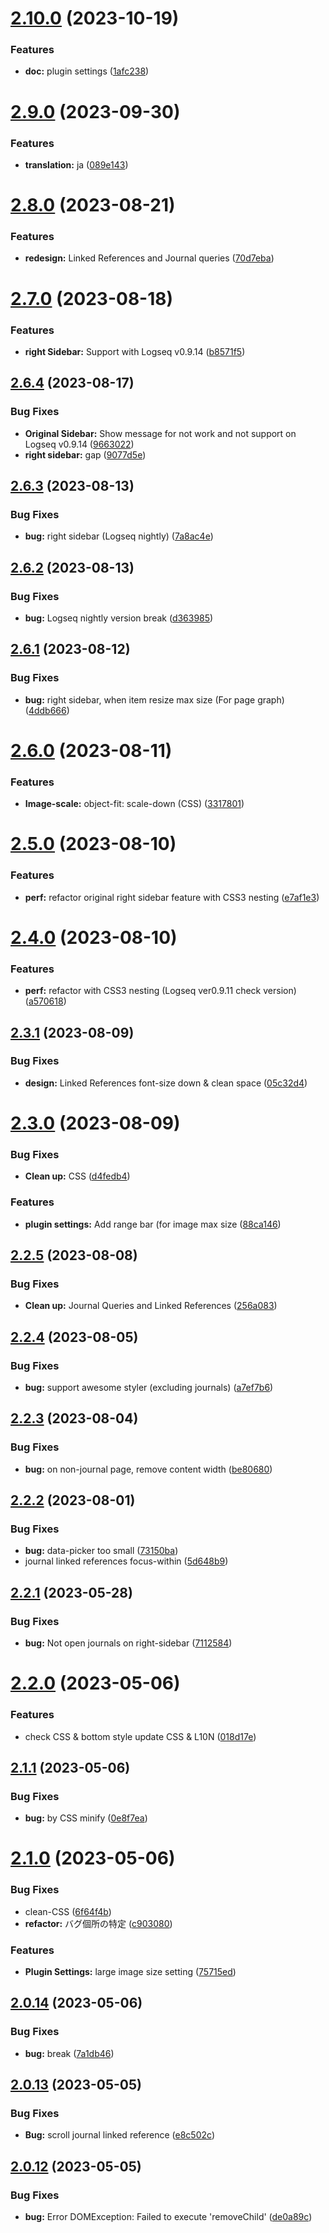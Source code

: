 # [2.10.0](https://github.com/YU000jp/Logseq-column-Layout/compare/v2.9.0...v2.10.0) (2023-10-19)


### Features

* **doc:** plugin settings ([1afc238](https://github.com/YU000jp/Logseq-column-Layout/commit/1afc238bf61f7aa775cbe46dbd94322a934a5b8b))

# [2.9.0](https://github.com/YU000jp/Logseq-column-Layout/compare/v2.8.0...v2.9.0) (2023-09-30)


### Features

* **translation:** ja ([089e143](https://github.com/YU000jp/Logseq-column-Layout/commit/089e14394778322b1fcd04296a375ff40c847afc))

# [2.8.0](https://github.com/YU000jp/Logseq-column-Layout/compare/v2.7.0...v2.8.0) (2023-08-21)


### Features

* **redesign:** Linked References and Journal queries ([70d7eba](https://github.com/YU000jp/Logseq-column-Layout/commit/70d7eba7d01704a0d281ae0860c7eba454dcb693))

# [2.7.0](https://github.com/YU000jp/Logseq-column-Layout/compare/v2.6.4...v2.7.0) (2023-08-18)


### Features

* **right Sidebar:** Support with Logseq v0.9.14 ([b8571f5](https://github.com/YU000jp/Logseq-column-Layout/commit/b8571f55fce6c6fdfc2ebbcd8d05a1135ec4c29d))

## [2.6.4](https://github.com/YU000jp/Logseq-column-Layout/compare/v2.6.3...v2.6.4) (2023-08-17)


### Bug Fixes

* **Original Sidebar:** Show message for not work and not support on Logseq v0.9.14 ([9663022](https://github.com/YU000jp/Logseq-column-Layout/commit/9663022fc52dcaf6e7f5a50b3097d213796bd042))
* **right sidebar:** gap ([9077d5e](https://github.com/YU000jp/Logseq-column-Layout/commit/9077d5e30e96aa8709252cf93537026646df9463))

## [2.6.3](https://github.com/YU000jp/Logseq-column-Layout/compare/v2.6.2...v2.6.3) (2023-08-13)


### Bug Fixes

* **bug:** right sidebar (Logseq nightly) ([7a8ac4e](https://github.com/YU000jp/Logseq-column-Layout/commit/7a8ac4ed011983657f3558aa994a0b87893048f5))

## [2.6.2](https://github.com/YU000jp/Logseq-column-Layout/compare/v2.6.1...v2.6.2) (2023-08-13)


### Bug Fixes

* **bug:** Logseq nightly version break ([d363985](https://github.com/YU000jp/Logseq-column-Layout/commit/d363985a9b05f80b91ddfe0a1991b613e8f48628))

## [2.6.1](https://github.com/YU000jp/Logseq-column-Layout/compare/v2.6.0...v2.6.1) (2023-08-12)


### Bug Fixes

* **bug:** right sidebar, when item resize max size (For page graph) ([4ddb666](https://github.com/YU000jp/Logseq-column-Layout/commit/4ddb66605ea3c12d09aeed4d3c5f59439016e931))

# [2.6.0](https://github.com/YU000jp/Logseq-column-Layout/compare/v2.5.0...v2.6.0) (2023-08-11)


### Features

* **Image-scale:** object-fit: scale-down (CSS) ([3317801](https://github.com/YU000jp/Logseq-column-Layout/commit/3317801201102ba143bff2d97b35d1f663429ea4))

# [2.5.0](https://github.com/YU000jp/Logseq-column-Layout/compare/v2.4.0...v2.5.0) (2023-08-10)


### Features

* **perf:** refactor original right sidebar feature with CSS3 nesting ([e7af1e3](https://github.com/YU000jp/Logseq-column-Layout/commit/e7af1e354820e816e173c08a5ddb4803d3aaec00))

# [2.4.0](https://github.com/YU000jp/Logseq-column-Layout/compare/v2.3.1...v2.4.0) (2023-08-10)


### Features

* **perf:** refactor with CSS3 nesting (Logseq ver0.9.11 check version) ([a570618](https://github.com/YU000jp/Logseq-column-Layout/commit/a570618075dd705270a5bdd54140d4c542ba2f2e))

## [2.3.1](https://github.com/YU000jp/Logseq-column-Layout/compare/v2.3.0...v2.3.1) (2023-08-09)


### Bug Fixes

* **design:** Linked References font-size down & clean space ([05c32d4](https://github.com/YU000jp/Logseq-column-Layout/commit/05c32d4d1266c9be0987d2f6ed4a5f427cd5a863))

# [2.3.0](https://github.com/YU000jp/Logseq-column-Layout/compare/v2.2.5...v2.3.0) (2023-08-09)


### Bug Fixes

* **Clean up:** CSS ([d4fedb4](https://github.com/YU000jp/Logseq-column-Layout/commit/d4fedb452172a0815bf7deb6f86adc2807a5fc1b))


### Features

* **plugin settings:** Add range bar (for image max size ([88ca146](https://github.com/YU000jp/Logseq-column-Layout/commit/88ca1468472ad2d58f3f5af1f34a9ffece76f2eb))

## [2.2.5](https://github.com/YU000jp/Logseq-column-Layout/compare/v2.2.4...v2.2.5) (2023-08-08)


### Bug Fixes

* **Clean up:** Journal Queries and Linked References ([256a083](https://github.com/YU000jp/Logseq-column-Layout/commit/256a08310ea798143a1efb7e13a890677e285d32))

## [2.2.4](https://github.com/YU000jp/Logseq-column-Layout/compare/v2.2.3...v2.2.4) (2023-08-05)


### Bug Fixes

* **bug:** support awesome styler (excluding journals) ([a7ef7b6](https://github.com/YU000jp/Logseq-column-Layout/commit/a7ef7b619c4af72ce6f18df9640f524a5115b50d))

## [2.2.3](https://github.com/YU000jp/Logseq-column-Layout/compare/v2.2.2...v2.2.3) (2023-08-04)


### Bug Fixes

* **bug:** on non-journal page, remove content width ([be80680](https://github.com/YU000jp/Logseq-column-Layout/commit/be80680b20dc3aa4209ff095472752822e12f592))

## [2.2.2](https://github.com/YU000jp/Logseq-column-Layout/compare/v2.2.1...v2.2.2) (2023-08-01)


### Bug Fixes

* **bug:** data-picker too small ([73150ba](https://github.com/YU000jp/Logseq-column-Layout/commit/73150ba48eb1d62d34b6588fda62bbae9c5cf763))
* journal linked references focus-within ([5d648b9](https://github.com/YU000jp/Logseq-column-Layout/commit/5d648b9e4535ff1b8f243ecfec2cddc4300680c4))

## [2.2.1](https://github.com/YU000jp/Logseq-column-Layout/compare/v2.2.0...v2.2.1) (2023-05-28)


### Bug Fixes

* **bug:** Not open journals on right-sidebar ([7112584](https://github.com/YU000jp/Logseq-column-Layout/commit/71125849f9d939c1a036b6d06658597263940cf0))

# [2.2.0](https://github.com/YU000jp/Logseq-column-Layout/compare/v2.1.1...v2.2.0) (2023-05-06)


### Features

* check CSS & bottom style update CSS & L10N ([018d17e](https://github.com/YU000jp/Logseq-column-Layout/commit/018d17e40d4d648fe761cbab70e15d0be4e99be2))

## [2.1.1](https://github.com/YU000jp/Logseq-column-Layout/compare/v2.1.0...v2.1.1) (2023-05-06)


### Bug Fixes

* **bug:** by CSS minify ([0e8f7ea](https://github.com/YU000jp/Logseq-column-Layout/commit/0e8f7eab7ebfa03fa46c8e968c0631c95a39e312))

# [2.1.0](https://github.com/YU000jp/Logseq-column-Layout/compare/v2.0.14...v2.1.0) (2023-05-06)


### Bug Fixes

* clean-CSS ([6f64f4b](https://github.com/YU000jp/Logseq-column-Layout/commit/6f64f4b76038e0599fd311d83a57d980a514c192))
* **refactor:** バグ個所の特定 ([c903080](https://github.com/YU000jp/Logseq-column-Layout/commit/c903080e53a1a95bc4cb59bd735f130762998d65))


### Features

* **Plugin Settings:** large image size setting ([75715ed](https://github.com/YU000jp/Logseq-column-Layout/commit/75715ed2e348a8661dedb002b8d82a1657838146))

## [2.0.14](https://github.com/YU000jp/Logseq-column-Layout/compare/v2.0.13...v2.0.14) (2023-05-06)


### Bug Fixes

* **bug:** break ([7a1db46](https://github.com/YU000jp/Logseq-column-Layout/commit/7a1db46d5450571d63ec5cdab76e2304370deeca))

## [2.0.13](https://github.com/YU000jp/Logseq-column-Layout/compare/v2.0.12...v2.0.13) (2023-05-05)


### Bug Fixes

* **Bug:** scroll journal linked reference ([e8c502c](https://github.com/YU000jp/Logseq-column-Layout/commit/e8c502c8c5e598a9efc2559592bd63e89a8e624f))

## [2.0.12](https://github.com/YU000jp/Logseq-column-Layout/compare/v2.0.11...v2.0.12) (2023-05-05)


### Bug Fixes

* **bug:** Error DOMException: Failed to execute 'removeChild' ([de0a89c](https://github.com/YU000jp/Logseq-column-Layout/commit/de0a89cf63ef39b11dc272e07fcbab78fba07bf1))

